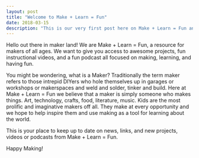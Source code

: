 ```yaml
---
layout: post
title: "Welcome to Make + Learn = Fun"
date: 2018-03-15
description: "This is our very first post here on Make + Learn = Fun and I want to introduce who we are."
---
```


Hello out there in maker land! We are <span class="red">Make</span> + <span class="green">Learn</span> = <span class="yellow">Fun</span>, a resource for makers of all ages. We want to give
you access to awesome projects, fun instructional videos, and a fun podcast all focused on making, learning, and having fun.

You might be wondering, what is a Maker? Traditionally the term maker refers to those intrepid DIYers who hole themselves up in garages or workshops or makerspaces and weld and solder, tinker and build. Here at <span class="red">Make</span> + <span class="green">Learn</span> = <span class="yellow">Fun</span> we believe that a maker is simply someone who makes things. Art, technology, crafts, food, literature, music. Kids are the most prolific and imaginative makers off all. They make at every opportunity and we hope to help inspire them and use making as a tool for learning about the world.

This is your place to keep up to date on news, links, and new projects, videos or podcasts from <span class="red">Make</span> + <span class="green">Learn</span> = <span class="yellow">Fun</span>.

Happy Making!
